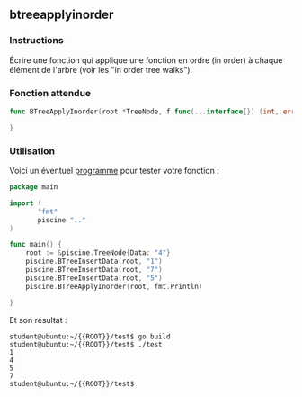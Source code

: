 ## btreeapplyinorder

### Instructions

Écrire une fonction qui applique une fonction en ordre (in order) à chaque élément de l'arbre (voir les "in order tree walks").

### Fonction attendue

```go
func BTreeApplyInorder(root *TreeNode, f func(...interface{}) (int, error)) {

}
```

### Utilisation

Voici un éventuel [programme](TODO-LINK) pour tester votre fonction :

```go
package main

import (
       "fmt"
       piscine ".."
)

func main() {
	root := &piscine.TreeNode{Data: "4"}
	piscine.BTreeInsertData(root, "1")
	piscine.BTreeInsertData(root, "7")
	piscine.BTreeInsertData(root, "5")
	piscine.BTreeApplyInorder(root, fmt.Println)

}
```

Et son résultat :

```console
student@ubuntu:~/{{ROOT}}/test$ go build
student@ubuntu:~/{{ROOT}}/test$ ./test
1
4
5
7
student@ubuntu:~/{{ROOT}}/test$
```
